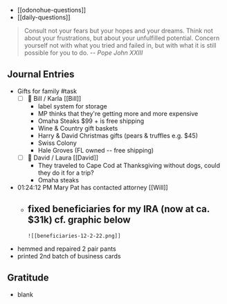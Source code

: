 - [[odonohue-questions]]
- [[daily-questions]]

> Consult not your fears but your hopes and your dreams. Think not about your frustrations, but about your unfulfilled potential. Concern yourself not with what you tried and failed in, but with what it is still possible for you to do.
> -- <cite>Pope John XXIII</cite>

## Journal Entries
- Gifts for family #task
	-  [ ] 📅 Bill / Karla [[Bill]]
		- label system for storage 
		- MP thinks that they're getting more and more expensive
		- Omaha Steaks $99 + is free shipping
		- Wine & Country gift baskets
		- Harry &  David Christmas gifts (pears & truffles e.g. $45)
		- Swiss Colony
		- Hale Groves (FL owned -- free shipping)
	-  [ ] 🛫 David / Laura [[David]]
		- They traveled to Cape Cod at Thanksgiving without dogs, could they do it for a trip?
		- Omaha steaks
- 01:24:12 PM Mary Pat has contacted attorney [[Will]]
	- fixed beneficiaries for my IRA (now at ca. $31k) cf. graphic below
		- 
		  ![[beneficiaries-12-2-22.png]]
- hemmed and repaired 2 pair pants
- printed 2nd batch of business cards
## Gratitude
- blank


